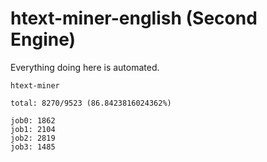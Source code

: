 # htext-miner-english (Second Engine)

Everything doing here is automated.

```
htext-miner

total: 8270/9523 (86.8423816024362%)

job0: 1862
job1: 2104
job2: 2819
job3: 1485
```